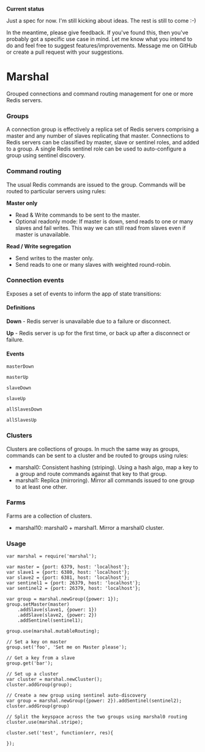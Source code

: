 **Current status**

Just a spec for now. I'm still kicking about ideas. The rest is still to come :-)

In the meantime, please give feedback. If you've found this, then you've probably got a specific use case in mind. Let me know what you intend to do and feel free to suggest features/improvements. Message me on GitHub or create a pull request with your suggestions.

# Marshal

Grouped connections and command routing management for one or more Redis servers.

### Groups
A connection group is effectively a replica set of Redis servers comprising a master and any number of slaves replicating that master. Connections to Redis servers can be classified by master, slave or sentinel roles, and added to a group. A single Redis sentinel role can be used to auto-configure a group using sentinel discovery.

### Command routing
The usual Redis commands are issued to the group. Commands will be routed to particular servers using rules:

**Master only**

* Read & Write commands to be sent to the master.
* Optional readonly mode: If master is down, send reads to one or many slaves and fail writes. This way we can still read from slaves even if master is unavailable.

**Read / Write segregation**

* Send writes to the master only.
* Send reads to one or many slaves with weighted round-robin.

### Connection events

Exposes a set of events to inform the app of state transitions:


#### Definitions
**Down** - Redis server is unavailable due to a failure or disconnect.

**Up** - Redis server is up for the first time, or back up after a disconnect or failure.

#### Events

`masterDown`

`masterUp`

`slaveDown`

`slaveUp`

`allSlavesDown`

`allSlavesUp`

### Clusters

Clusters are collections of groups. In much the same way as groups, commands can be sent to a cluster and be routed to groups using rules:

* marshal0: Consistent hashing (striping). Using a hash algo, map a key to a group and route commands against that key to that group.
* marshal1: Replica (mirroring). Mirror all commands issued to one group to at least one other.

### Farms
Farms are a collection of clusters.

* marshal10: marshal0 + marshal1. Mirror a marshal0 cluster.

### Usage
````
var marshal = require('marshal');

var master = {port: 6379, host: 'localhost'};
var slave1 = {port: 6380, host: 'localhost'};
var slave2 = {port: 6381, host: 'localhost'};
var sentinel1 = {port: 26379, host: 'localhost'};
var sentinel2 = {port: 26379, host: 'localhost'};

var group = marshal.newGroup({power: 1});
group.setMaster(master)
	.addSlave(slave1, {power: 1})
	.addSlave(slave2, {power: 2})
	.addSentinel(sentinel1);
	
group.use(marshal.mutableRouting);

// Set a key on master
group.set('foo', 'Set me on Master please');

// Get a key from a slave
group.get('bar');
	
// Set up a cluster
var cluster = marshal.newCluster();
cluster.addGroup(group);

// Create a new group using sentinel auto-discovery
var group = marshal.newGroup({power: 2}).addSentinel(sentinel2);
cluster.addGroup(group)

// Split the keyspace across the two groups using marshal0 routing
cluster.use(marshal.stripe);

cluster.set('test', function(err, res){

});

````